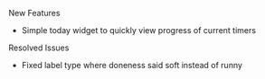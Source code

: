 New Features
- Simple today widget to quickly view progress of current timers

Resolved Issues
- Fixed label type where doneness said soft instead of runny
